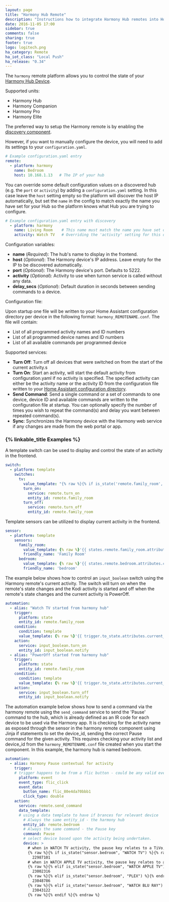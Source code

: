 ```yaml
---
layout: page
title: "Harmony Hub Remote"
description: "Instructions how to integrate Harmony Hub remotes into Home Assistant."
date: 2016-11-05 17:00
sidebar: true
comments: false
sharing: true
footer: true
logo: logitech.png
ha_category: Remote
ha_iot_class: "Local Push"
ha_release: "0.34"
---
```



The `harmony` remote platform allows you to control the state of your [Harmony Hub Device](http://www.logitech.com/en-us/product/harmony-hub).

Supported units:

- Harmony Hub
- Harmony Companion
- Harmony Pro
- Harmony Elite


The preferred way to setup the Harmony remote is by enabling the [discovery component](/components/discovery/).

However, if you want to manually configure the device, you will need to add its settings to your `configuration.yaml`.

```yaml
# Example configuration.yaml entry
remote:
  - platform: harmony
    name: Bedroom
    host: 10.168.1.13   # The IP of your hub
```

You can override some default configuration values on a discovered hub (e.g. the `port` or `activity`) by adding
a `configuration.yaml` setting. In this case leave the `host` setting empty so the platform will
discover the host IP automatically, but set the `name` in the config to match exactly the name you have
set for your Hub so the platform knows what Hub you are trying to configure.

```yaml
# Example configuration.yaml entry with discovery
  - platform: harmony
    name: Living Room    # This name must match the name you have set on the Hub
    activity: Watch TV   # Overriding the 'activity' setting for this discovered hub
```

Configuration variables:

- **name** (*Required*): The hub's name to display in the frontend.
- **host** (*Optional*): The Harmony device's IP address. Leave empty for the IP to be discovered automatically.
- **port** (*Optional*): The Harmony device's port. Defaults to 5222.
- **activity** (*Optional*): Activity to use when turnon service is called without any data.
- **delay_secs** (*Optional*): Default duration in seconds between sending commands to a device.

Configuration file:

Upon startup one file will be written to your Home Assistant configuration directory per device in the following format: `harmony_REMOTENAME.conf`. The file will contain:

- List of all programmed activity names and ID numbers
- List of all programmed device names and ID numbers
- List of all available commands per programmed device

Supported services:

- **Turn Off**: Turn off all devices that were switched on from the start of the current activity.s
- **Turn On**: Start an activity, will start the default activity from configuration.yaml if no activity is specified.  The specified activity can either be the activity name or the activity ID from the configuration file written to your [Home Assistant configuration directory](/docs/configuration/).
- **Send Command**: Send a single command or a set of commands to one device, device ID and available commands are written to the configuration file at startup. You can optionally specify the number of times you wish to repeat the command(s) and delay you want between repeated command(s).
- **Sync**: Synchronizes the Harmony device with the Harmony web service if any changes are made from the web portal or app.


### {% linkable_title Examples %}

A template switch can be used to display and control the state of an activity in the frontend.

```yaml
switch:
  - platform: template
    switches:
      tv:
        value_template: "{% raw %}{% if is_state('remote.family_room', 'on') %}on{% else %}off{% endif %}{% endraw %}"
        turn_on:
          service: remote.turn_on
          entity_id: remote.family_room
        turn_off:
          service: remote.turn_off
          entity_id: remote.family_room
```

Template sensors can be utilized to display current activity in the frontend.

```yaml
sensor:
  - platform: template
    sensors:
      family_room:
        value_template: {% raw %}'{{ states.remote.family_room.attributes.current_activity }}'{% endraw %}
        friendly_name: 'Family Room'
      bedroom:
        value_template: {% raw %}'{{ states.remote.bedroom.attributes.current_activity }}'{% endraw %}
        friendly_name: 'bedroom'
```


The example below shows how to control an `input_boolean` switch using the Harmony remote's current activity. The switch will turn on when the remote's state changes and the Kodi activity is started and off when the remote's state changes and the current activity is PowerOff.

```yaml
automation:
  - alias: "Watch TV started from harmony hub"
    trigger:
      platform: state
      entity_id: remote.family_room
    condition:
      condition: template
      value_template: {% raw %}'{{ trigger.to_state.attributes.current_activity == "Kodi" }}'{% endraw %}
    action:
      service: input_boolean.turn_on
      entity_id: input_boolean.notify
  - alias: "PowerOff started from harmony hub"
    trigger:
      platform: state
      entity_id: remote.family_room
    condition:
      condition: template
      value_template: {% raw %}'{{ trigger.to_state.attributes.current_activity == "PowerOff" }}'{% endraw %}
    action:
      service: input_boolean.turn_off
      entity_id: input_boolean.notify
````

The automation example below shows how to send a command via the harmony remote using the `send_command` service to send the 'Pause' command to the hub, which is already defined as an IR code for each device to be used via the Harmony app. It is checking for the activity name as exposed through the sensor in the harmony remote component using Jinja if statements to set the device_id, sending the correct Pause command for the given activity. This requires checking your activity list and device_id from the `harmony_REMOTENAME.conf` file created when you start the component. In this example, the harmony hub is named bedroom.

```yaml
automation:
  - alias: Harmony Pause contextual for activity
    trigger:
    # trigger happens to be from a flic button - could be any valid event
      platform: event
      event_type: flic_click
      event_data:
        button_name: flic_80e4da70bbb1
        click_type: double
    action:
      service: remote.send_command
      data_template:
      # using a data template to have if brances for relevant device
        # Always the same entity_id - the harmony hub
        entity_id: remote.bedroom
        # Always the same command - the Pause key
        command: Pause
        # select device based upon the activity being undertaken.
        device: >
          # when in WATCH TV activity, the pause key relates to a TiVo, which is device 22987101
          {% raw %}{% if is_state("sensor.bedroom", "WATCH TV") %}{% raw %}
            22987101
          # when in WATCH APPLE TV activity, the pause key relates to an Apple TV, which is device 23002316
          {% raw %}{% elif is_state("sensor.bedroom", "WATCH APPLE TV") %}{% endraw %}
            23002316
          {% raw %}{% elif is_state("sensor.bedroom", "PLEX") %}{% endraw %}
            23048786
          {% raw %}{% elif is_state("sensor.bedroom", "WATCH BLU RAY") %}{% endraw %}
            23043122
          {% raw %}{% endif %}{% endraw %}

````
